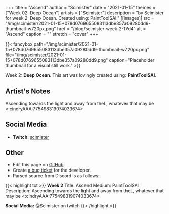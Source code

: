 +++
title =       "Ascend"
author =      "Scimister"
date =        "2021-01-15"
themes =      ["Week 02: Deep Ocean"]
artists =     ["Scimister"]
description = "by Scimister for week 2: Deep Ocean. Created using: PaintToolSAI."
[[images]]
      src = "/img/scimister/2021-01-15+078d0769655083113dbe357a09280dd9-thumbnail-w720px.png"
      href = "/blog/scimister-week-2-17d4"
      alt = "Ascend"
      caption = ""
      stretch = "cover"
+++

{{< fancybox path="/img/scimister/2021-01-15+078d0769655083113dbe357a09280dd9-thumbnail-w720px.png" file="/img/scimister/2021-01-15+078d0769655083113dbe357a09280dd9.png" caption="Placeholder thumbnail for a visual still work." >}}


Week 2: **Deep Ocean**. This art was lovingly created using: **PaintToolSAI**.

## Artist's Notes

Ascending towards the light and away from theL, whatever that may be <:cindryAAA:775498319074033674>

## Social Media

- **Twitch**: <a href='https://twitch.tv/scimister' target='_blank'>scimister</a>

## Other

- Edit this page on [GitHub](https://github.com/teaminkling/web-refresh/edit/main/content/blog/scimister-week-2-17d4.md).
- Create [a bug ticket](https://github.com/teaminkling/web-refresh/issues/new?assignees=&labels=bug&template=problem-report.md&title=) for the developer.
- Parsed source from Discord is as follows:

{{< highlight txt >}}
**Week 2**
Title: Ascend
Medium: PaintToolSAI
Description: Ascending towards the light and away from theL, whatever that may be <:cindryAAA:775498319074033674> 

**Social Media:** @Scimister on twitch
{{< /highlight >}}